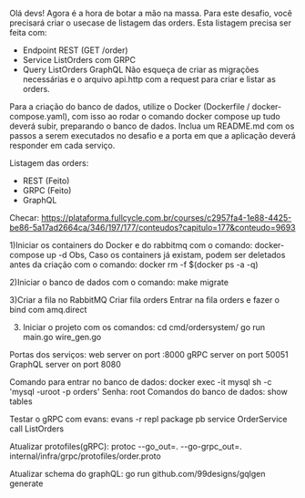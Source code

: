 Olá devs!
Agora é a hora de botar a mão na massa. Para este desafio, você precisará criar o usecase de listagem das orders.
Esta listagem precisa ser feita com:
- Endpoint REST (GET /order)
- Service ListOrders com GRPC
- Query ListOrders GraphQL
Não esqueça de criar as migrações necessárias e o arquivo api.http com a request para criar e listar as orders.

Para a criação do banco de dados, utilize o Docker (Dockerfile / docker-compose.yaml), com isso ao rodar o comando docker compose up tudo deverá subir, preparando o banco de dados.
Inclua um README.md com os passos a serem executados no desafio e a porta em que a aplicação deverá responder em cada serviço.

Listagem das orders:
- REST (Feito)
- GRPC (Feito)
- GraphQL

Checar: https://plataforma.fullcycle.com.br/courses/c2957fa4-1e88-4425-be86-5a17ad2664ca/346/197/177/conteudos?capitulo=177&conteudo=9693


1)Iniciar os containers do Docker e do rabbitmq com o comando:
docker-compose up -d
Obs, Caso os containers já existam, podem ser deletados antes da criação com o comando:
docker rm -f $(docker ps -a -q)

2)Iniciar o banco de dados com o comando:
make migrate

3)Criar a fila no RabbitMQ
Criar fila orders
Entrar na fila orders e fazer o bind com amq.direct

3) Iniciar o projeto com os comandos:
cd cmd/ordersystem/
go run main.go wire_gen.go




Portas dos serviços:
    web server on port :8000
    gRPC server on port 50051
    GraphQL server on port 8080


Comando para entrar no banco de dados:
    docker exec -it mysql sh -c 'mysql -uroot -p orders'
    Senha: root
    Comandos do banco de dados:
        show tables


Testar o gRPC com evans:
evans -r repl
package pb
service OrderService
call ListOrders


Atualizar protofiles(gRPC):
protoc --go_out=. --go-grpc_out=. internal/infra/grpc/protofiles/order.proto 


Atualizar schema do graphQL:
go run github.com/99designs/gqlgen generate